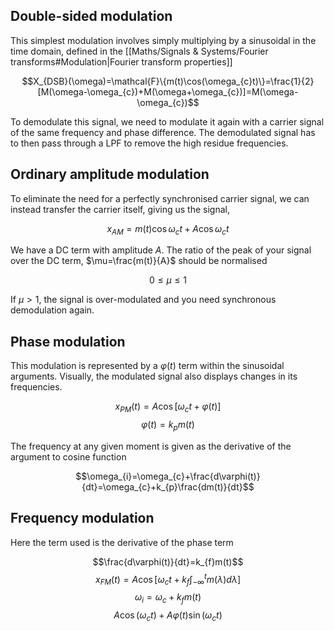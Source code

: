 ## Double-sided modulation

This simplest modulation involves simply multiplying by a sinusoidal in the time domain, defined in the [[Maths/Signals & Systems/Fourier transforms#Modulation|Fourier transform properties]]

$$X_{DSB}(\omega)=\mathcal{F}\{m(t)\cos(\omega_{c}t)\}=\frac{1}{2}[M(\omega-\omega_{c})+M(\omega+\omega_{c})]=M(\omega-\omega_{c})$$

To demodulate this signal, we need to modulate it again with a carrier signal of the same frequency and phase difference. The demodulated signal has to then pass through a LPF to remove the high residue frequencies.

## Ordinary amplitude modulation

To eliminate the need for a perfectly synchronised carrier signal, we can instead transfer the carrier itself, giving us the signal,

$$x_{AM}=m(t)\cos{\omega_{c}t}+A\cos{\omega_{c}t}$$

We have a DC term with amplitude $A$. The ratio of the peak of your signal over the DC term, $\mu=\frac{m(t)}{A}$ should be normalised

$$0\le\mu\le1$$

If $\mu>1$, the signal is over-modulated and you need synchronous demodulation again.

## Phase modulation

This modulation is represented by a $\varphi(t)$ term within the sinusoidal arguments. Visually, the modulated signal also displays changes in its frequencies.

$$x_{PM}(t)=A\cos[\omega_{c}t+\varphi(t)]$$
$$\varphi(t)=k_{p}m(t)$$

The frequency at any given moment is given as the derivative of the argument to cosine function

$$\omega_{i}=\omega_{c}+\frac{d\varphi(t)}{dt}=\omega_{c}+k_{p}\frac{dm(t)}{dt}$$

## Frequency modulation

Here the term used is the derivative of the phase term

$$\frac{d\varphi(t)}{dt}=k_{f}m(t)$$
$$x_{FM}(t)=A\cos\left[\omega_{c}t+k_{f}\int_{-\infty}^{t}{m(\lambda)d\lambda}\right]$$
$$\omega_{i}=\omega_{c}+k_{f}m(t)$$
$$A\cos(\omega_{c}t)+A\varphi(t)\sin(\omega_{c}t)$$
